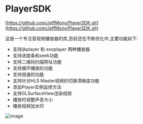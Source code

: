 # PlayerSDK

[https://github.com/JeffMony/PlayerSDK.git](https://github.com/JeffMony/PlayerSDK.git)

这是一个专注音视频播放器的库,目前还在不断优化中,主要功能如下:

* 支持ijkplayer 和 exoplayer 两种播放器
* 支持进度条和seek功能
* 支持二维码扫描网址功能
* 支持循环播放的功能
* 支持倍速的功能
* 支持针对HLS Master视频的切换清晰度功能
* 添加Player实例监控方法
* 支持GLSurfaceView渲染视频
* 播放时调整声音大小
* 播放视频加水印

![image](https://user-images.githubusercontent.com/87458342/128356196-b277a4ee-0423-4ada-ac9c-138323e1b6c9.png)
